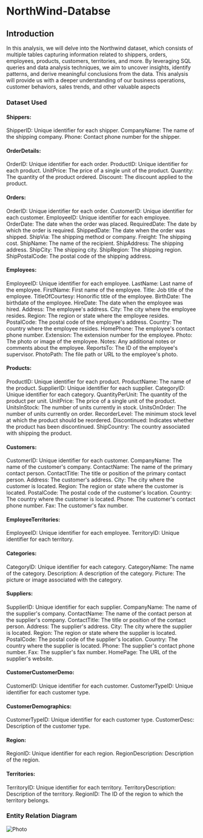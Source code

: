 # NorthWind-Databse
## Introduction
In this analysis, we will delve into the Northwind dataset, which consists of multiple tables capturing information related to shippers, orders, employees, products, customers, territories, and more. By leveraging SQL queries and data analysis techniques, we aim to uncover insights, identify patterns, and derive meaningful conclusions from the data. This analysis will provide us with a deeper understanding of our business operations, customer behaviors, sales trends, and other valuable aspects

### Dataset Used

#### Shippers:
ShipperID: Unique identifier for each shipper.
CompanyName: The name of the shipping company.
Phone: Contact phone number for the shipper.

#### OrderDetails:
OrderID: Unique identifier for each order.
ProductID: Unique identifier for each product.
UnitPrice: The price of a single unit of the product.
Quantity: The quantity of the product ordered.
Discount: The discount applied to the product.

#### Orders:
OrderID: Unique identifier for each order.
CustomerID: Unique identifier for each customer.
EmployeeID: Unique identifier for each employee.
OrderDate: The date when the order was placed.
RequiredDate: The date by which the order is required.
ShippedDate: The date when the order was shipped.
ShipVia: The shipping method or company.
Freight: The shipping cost.
ShipName: The name of the recipient.
ShipAddress: The shipping address.
ShipCity: The shipping city.
ShipRegion: The shipping region.
ShipPostalCode: The postal code of the shipping address.

#### Employees:
EmployeeID: Unique identifier for each employee.
LastName: Last name of the employee.
FirstName: First name of the employee.
Title: Job title of the employee.
TitleOfCourtesy: Honorific title of the employee.
BirthDate: The birthdate of the employee.
HireDate: The date when the employee was hired.
Address: The employee's address.
City: The city where the employee resides.
Region: The region or state where the employee resides.
PostalCode: The postal code of the employee's address.
Country: The country where the employee resides.
HomePhone: The employee's contact phone number.
Extension: The extension number for the employee.
Photo: The photo or image of the employee.
Notes: Any additional notes or comments about the employee.
ReportsTo: The ID of the employee's supervisor.
PhotoPath: The file path or URL to the employee's photo.

#### Products:
ProductID: Unique identifier for each product.
ProductName: The name of the product.
SupplierID: Unique identifier for each supplier.
CategoryID: Unique identifier for each category.
QuantityPerUnit: The quantity of the product per unit.
UnitPrice: The price of a single unit of the product.
UnitsInStock: The number of units currently in stock.
UnitsOnOrder: The number of units currently on order.
RecorderLevel: The minimum stock level at which the product should be reordered.
Discontinued: Indicates whether the product has been discontinued.
ShipCountry: The country associated with shipping the product.

#### Customers:
CustomerID: Unique identifier for each customer.
CompanyName: The name of the customer's company.
ContactName: The name of the primary contact person.
ContactTitle: The title or position of the primary contact person.
Address: The customer's address.
City: The city where the customer is located.
Region: The region or state where the customer is located.
PostalCode: The postal code of the customer's location.
Country: The country where the customer is located.
Phone: The customer's contact phone number.
Fax: The customer's fax number.

#### EmployeeTerritories:
EmployeeID: Unique identifier for each employee.
TerritoryID: Unique identifier for each territory.

#### Categories:
CategoryID: Unique identifier for each category.
CategoryName: The name of the category.
Description: A description of the category.
Picture: The picture or image associated with the category.

#### Suppliers:
SupplierID: Unique identifier for each supplier.
CompanyName: The name of the supplier's company.
ContactName: The name of the contact person at the supplier's company.
ContactTitle: The title or position of the contact person.
Address: The supplier's address.
City: The city where the supplier is located.
Region: The region or state where the supplier is located.
PostalCode: The postal code of the supplier's location.
Country: The country where the supplier is located.
Phone: The supplier's contact phone number.
Fax: The supplier's fax number.
HomePage: The URL of the supplier's website.

#### CustomerCustomerDemo:
CustomerID: Unique identifier for each customer.
CustomerTypeID: Unique identifier for each customer type.

#### CustomerDemographics:
CustomerTypeID: Unique identifier for each customer type.
CustomerDesc: Description of the customer type.

#### Region:
RegionID: Unique identifier for each region.
RegionDescription: Description of the region.

#### Territories:
TerritoryID: Unique identifier for each territory.
TerritoryDescription: Description of the territory.
RegionID: The ID of the region to which the territory belongs.

### Entity Relation Diagram
![Photo](C:\Users\ALPHRED\Desktop\Northwind)
